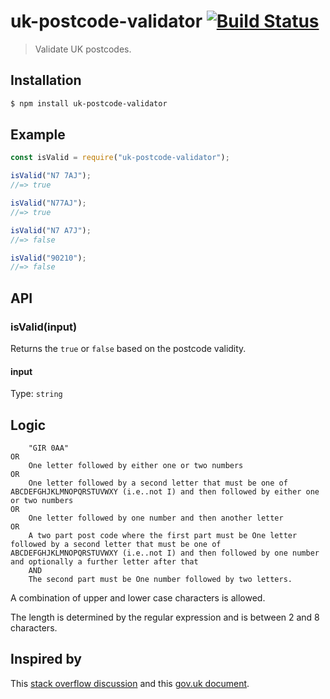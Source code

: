 # uk-postcode-validator [![Build Status][travis-image]][travis-url]

> Validate UK postcodes.

## Installation

```bash
$ npm install uk-postcode-validator
```

## Example

```js
const isValid = require("uk-postcode-validator");

isValid("N7 7AJ");
//=> true

isValid("N77AJ");
//=> true

isValid("N7 A7J");
//=> false

isValid("90210");
//=> false
```

## API

### isValid(input)

Returns the `true` or `false` based on the postcode validity.

#### input

Type: `string`

## Logic

```text
    "GIR 0AA"
OR
    One letter followed by either one or two numbers
OR
    One letter followed by a second letter that must be one of ABCDEFGHJKLMNOPQRSTUVWXY (i.e..not I) and then followed by either one or two numbers
OR
    One letter followed by one number and then another letter
OR
    A two part post code where the first part must be One letter followed by a second letter that must be one of ABCDEFGHJKLMNOPQRSTUVWXY (i.e..not I) and then followed by one number and optionally a further letter after that
    AND
    The second part must be One number followed by two letters.
```

A combination of upper and lower case characters is allowed.

The length is determined by the regular expression and is between 2 and 8
characters.

## Inspired by

This [stack overflow discussion](https://stackoverflow.com/questions/164979/uk-postcode-regex-comprehensive) and this [gov.uk document](https://assets.publishing.service.gov.uk/government/uploads/system/uploads/attachment_data/file/488478/Bulk_Data_Transfer_-_additional_validation_valid_from_12_November_2015.pdf).

[travis-image]: https://travis-ci.org/sirLisko/uk-postcode-validator.svg?branch=master
[travis-url]: https://travis-ci.org/sirLisko/uk-postcode-validator
